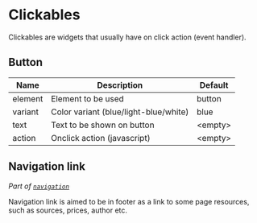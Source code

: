 # Clickables

Clickables are widgets that usually have on click action (event handler).

## Button

| Name | Description | Default |
| ---  | ----------- | ------- |
| element | Element to be used | button |
| variant | Color variant (blue/light-blue/white) | blue |
| text | Text to be shown on button | \<empty> |
| action| Onclick action (javascript) | \<empty> |

## Navigation link

*Part of [`navigation`](layout.md#navigation)*

Navigation link is aimed to be in footer as a link to some page resources, such as sources, prices, author etc.
